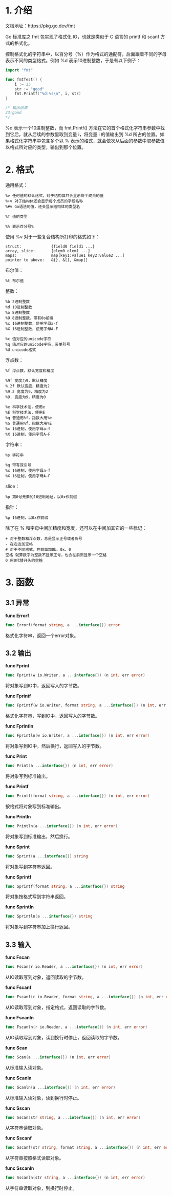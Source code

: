 # 1. 介绍

文档地址：https://pkg.go.dev/fmt

Go 标准库之 fmt 包实现了格式化 IO，也就是类似于 C 语言的 printf 和 scanf 方式的格式化。

控制格式化的字符串中，以百分号（%）作为格式的通配符，后面跟着不同的字母表示不同的类型格式。例如 %d 表示10进制整数，于是有以下例子：

```go
import "fmt"

func fmtTest() {
	i := 23
    str := "good"
    fmt.Printf("%d:%s\n", i, str)
}

/* 输出结果
23:good
*/
```

%d 表示一个10进制整数，而 fmt.Printf() 方法在它的首个格式化字符串参数中找到它后，就从后续的参数里取到变量 i，将变量 i 的值输出到 %d 所占的位置。如果格式化字符串中包含多个以 % 表示的格式，就会依次从后面的参数中取参数值以格式所对应的类型，输出到那个位置。

# 2. 格式

通用格式：

```
%v 任何值的默认格式，对于结构体只会显示每个成员的值
%+v 对于结构体还会显示每个成员的字段名称
%#v Go语法的值，还会显示结构体的类型名

%T 值的类型

%% 表示百分号%
```

使用 %v 对于一些复合结构所打印的格式如下：

```
struct:             {field0 field1 ...}
array, slice:       [elem0 elem1 ...]
maps:               map[key1:value1 key2:value2 ...]
pointer to above:   &{}, &[], &map[]
```

布尔值：

```
%t 布尔值
```

整数：

```
%b 2进制整数
%d 10进制整数
%o 8进制整数
%O 8进制整数，带有0o前缀
%x 16进制整数，使用字母a-f
%X 16进制整数，使用字母A-F

%c 值对应的unicode字符
%q 值对应的unicode字符，带单引号
%U unicode格式
```

浮点数：

```
%f 浮点数，默认宽度和精度

%9f 宽度为9，默认精度
%.2f 默认宽度，精度为2
%9.2 宽度为9，精度为2
%9. 宽度为9，精度为0

%e 科学技术法，使用e
%E 科学技术法，使用E
%g 普通用%f，指数大用%e
%G 普通用%f，指数大用%E
%x 16进制，使用字母a-f
%X 16进制，使用字母A-F
```

字符串：

```
%s 字符串

%q 带有双引号
%x 16进制，使用字母a-f
%X 16进制，使用字母A-F
```

slice：

```
%p 第0号元素的16进制地址，以0x作前缀
```

指针：

```
%p 16进制，以0x作前缀
```

除了在 % 和字母中间加精度和宽度，还可以在中间加其它的一些标记：

```
+ 对于整数和浮点数，总是显示正号或者负号
- 在右边加空格
# 对于不同格式，在前面加0b、0x、0
空格 就算数字为整数不显示正号，也会在前面显示一个空格
0 用0代替开头的空格
```

# 3. 函数

## 3.1 异常

**func Errorf**

```go
func Errorf(format string, a ...interface{}) error
```

格式化字符串，返回一个error对象。

## 3.2 输出

**func Fprint**

```go
func Fprint(w io.Writer, a ...interface{}) (n int, err error)
```

将对象写到IO中，返回写入的字节数。

**func Fprintf**

```go
func Fprintf(w io.Writer, format string, a ...interface{}) (n int, err error)
```

格式化字符串，写到IO中，返回写入的字节数。

**func Fprintln**

```go
func Fprintln(w io.Writer, a ...interface{}) (n int, err error)
```

将对象写到IO中，然后换行，返回写入的字节数。

**func Print**

```go
func Print(a ...interface{}) (n int, err error)
```

将对象写到标准输出。

**func Printf**

```go
func Printf(format string, a ...interface{}) (n int, err error)
```

按格式将对象写到标准输出。

**func Println**

```go
func Println(a ...interface{}) (n int, err error)
```

将对象写到标准输出，然后换行。

**func Sprint**

```go
func Sprint(a ...interface{}) string
```

将对象写到字符串返回。

**func Sprintf**

```go
func Sprintf(format string, a ...interface{}) string
```

将对象按格式写到字符串返回。

**func Sprintln**

```go
func Sprintln(a ...interface{}) string
```

将对象写到字符串加上换行返回。

## 3.3 输入

**func Fscan**

```go
func Fscan(r io.Reader, a ...interface{}) (n int, err error)
```

从IO读取写到对象，返回读取的字节数。

**func Fscanf**

```go
func Fscanf(r io.Reader, format string, a ...interface{}) (n int, err error)
```

从IO读取写到对象，指定格式，返回读取的字节数。

**func Fscanln**

```go
func Fscanln(r io.Reader, a ...interface{}) (n int, err error)
```

从IO读取写到对象，读到换行时停止，返回读取的字节数。

**func Scan**

```go
func Scan(a ...interface{}) (n int, err error)
```

从标准输入读对象。

**func Scanln**

```go
func Scanln(a ...interface{}) (n int, err error)
```

从标准输入读对象，读到换行时停止。

**func Sscan**

```go
func Sscan(str string, a ...interface{}) (n int, err error)
```

从字符串读取对象。

**func Sscanf**

```go
func Sscanf(str string, format string, a ...interface{}) (n int, err error)
```

从字符串按照格式读取对象。

**func Sscanln**

```go
func Sscanln(str string, a ...interface{}) (n int, err error)
```

从字符串读取对象，到换行时停止。

